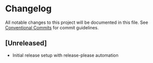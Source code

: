 # Changelog

All notable changes to this project will be documented in this file. See [Conventional Commits](https://conventionalcommits.org) for commit guidelines.

## [Unreleased]

- Initial release setup with release-please automation
